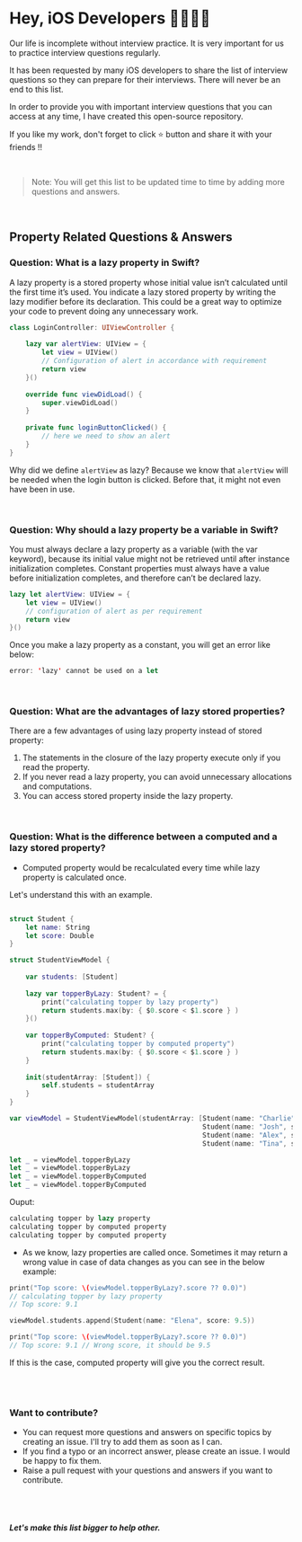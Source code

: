 # Hey, iOS Developers 🧑‍💻👩‍💻

Our life is incomplete without interview practice. It is very important for us to practice interview questions regularly. 

It has been requested by many iOS developers to share the list of interview questions so they can prepare for their interviews. There will never be an end to this list. 

In order to provide you with important interview questions that you can access at any time, I have created this open-source repository. 

If you like my work, don't forget to click ⭐️ button and share it with your friends !!

<br>

> Note: You will get this list to be updated time to time by adding more questions and answers.

<br>

## Property Related Questions & Answers

### Question: What is a lazy property in Swift?

A lazy property is a stored property whose initial value isn’t calculated until the first time it’s used. You indicate a lazy stored property by writing the lazy modifier before its declaration. This could be a great way to optimize your code to prevent doing any unnecessary work.

```swift
class LoginController: UIViewController {
    
    lazy var alertView: UIView = {
        let view = UIView()
        // Configuration of alert in accordance with requirement
        return view
    }()
    
    override func viewDidLoad() {
        super.viewDidLoad()
    }
    
    private func loginButtonClicked() {
        // here we need to show an alert
    }
}
```
Why did we define `alertView` as lazy? Because we know that `alertView` will be needed when the login button is clicked. Before that, it might not even have been in use. 

<br>

### Question: Why should a lazy property be a variable in Swift?

You must always declare a lazy property as a variable (with the var keyword), because its initial value might not be retrieved until after instance initialization completes. Constant properties must always have a value before initialization completes, and therefore can’t be declared lazy.

```swift
lazy let alertView: UIView = {
    let view = UIView()
    // configuration of alert as per requirement
    return view
}()
```
Once you make a lazy property as a constant, you will get an error like below:

```swift
error: 'lazy' cannot be used on a let
```



<br>

### Question: What are the advantages of lazy stored properties?

There are a few advantages of using lazy property instead of stored property:

1. The statements in the closure of the lazy property execute only if you read the property. 
2. If you never read a lazy property, you can avoid unnecessary allocations and computations. 
3. You can access stored property inside the lazy property. 


<br>

### Question: What is the difference between a computed and a lazy stored property?

- Computed property would be recalculated every time while lazy property is calculated once.

Let's understand this with an example.

```swift

struct Student {
    let name: String
    let score: Double
}

struct StudentViewModel {
    
    var students: [Student]
    
    lazy var topperByLazy: Student? = {
        print("calculating topper by lazy property")
        return students.max(by: { $0.score < $1.score } )
    }()
    
    var topperByComputed: Student? {
        print("calculating topper by computed property")
        return students.max(by: { $0.score < $1.score } )
    }
    
    init(studentArray: [Student]) {
        self.students = studentArray
    }
}

var viewModel = StudentViewModel(studentArray: [Student(name: "Charlie", score: 7.9),
                                                Student(name: "Josh", score: 8.5),
                                                Student(name: "Alex", score: 9.1),
                                                Student(name: "Tina", score: 9.0)])

let _ = viewModel.topperByLazy
let _ = viewModel.topperByLazy
let _ = viewModel.topperByComputed
let _ = viewModel.topperByComputed

```

Ouput:

```swift
calculating topper by lazy property
calculating topper by computed property
calculating topper by computed property
```

- As we know, lazy properties are called once. Sometimes it may return a wrong value in case of data changes as you can see in the below example:

```swift
print("Top score: \(viewModel.topperByLazy?.score ?? 0.0)")
// calculating topper by lazy property
// Top score: 9.1

viewModel.students.append(Student(name: "Elena", score: 9.5))

print("Top score: \(viewModel.topperByLazy?.score ?? 0.0)")
// Top score: 9.1 // Wrong score, it should be 9.5
```
If this is the case, computed property will give you the correct result.

 
<br><br>

### Want to contribute?

- You can request more questions and answers on specific topics by creating an issue. I'll try to add them as soon as I can.
- If you find a typo or an incorrect answer, please create an issue. I would be happy to fix them.
- Raise a pull request with your questions and answers if you want to contribute. 



<br><br>
#### ***Let's make this list bigger to help other.***



